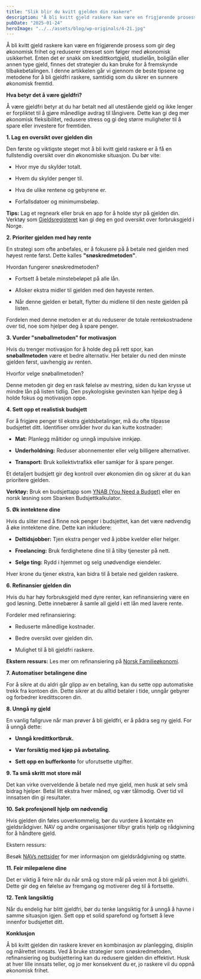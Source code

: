 ```yaml
---
title: "Slik blir du kvitt gjelden din raskere"
description: "Å bli kvitt gjeld raskere kan være en frigjørende prosess som gir deg økonomisk frihet og reduserer stresset som følger med økonomisk usikkerhet. Enten det er snakk om kredittkortgjeld, studielån, boliglån eller annen type gjeld, finnes det strategier du kan bruke for å fremskynde tilbakebetalingen. I denne artikkelen går vi gjennom de beste tipsene og &#8230; Read more"
pubDate: "2025-01-24"
heroImage: "../../assets/blog/wp-originals/4-21.jpg"
---
```


Å bli kvitt gjeld raskere kan være en frigjørende prosess som gir deg økonomisk frihet og reduserer stresset som følger med økonomisk usikkerhet. Enten det er snakk om kredittkortgjeld, studielån, boliglån eller annen type gjeld, finnes det strategier du kan bruke for å fremskynde tilbakebetalingen. I denne artikkelen går vi gjennom de beste tipsene og metodene for å bli gjeldfri raskere, samtidig som du sikrer en sunnere økonomisk fremtid.

**Hva betyr det å være gjeldfri?**

Å være gjeldfri betyr at du har betalt ned all utestående gjeld og ikke lenger er forpliktet til å gjøre månedlige avdrag til långivere. Dette kan gi deg mer økonomisk fleksibilitet, redusere stress og gi deg større muligheter til å spare eller investere for fremtiden.

**1. Lag en oversikt over gjelden din**

Den første og viktigste steget mot å bli kvitt gjeld raskere er å få en fullstendig oversikt over din økonomiske situasjon. Du bør vite:

- Hvor mye du skylder totalt.

- Hvem du skylder penger til.

- Hva de ulike rentene og gebyrene er.

- Forfallsdatoer og minimumsbeløp.

**Tips:** Lag et regneark eller bruk en app for å holde styr på gjelden din. Verktøy som [Gjeldsregisteret](https://www.gjeldsregisteret.no/) kan gi deg en god oversikt over forbruksgjeld i Norge.

**2. Prioriter gjelden med høy rente**

En strategi som ofte anbefales, er å fokusere på å betale ned gjelden med høyest rente først. Dette kalles **"snøskredmetoden"**.

Hvordan fungerer snøskredmetoden?

- Fortsett å betale minstebeløpet på alle lån.

- Alloker ekstra midler til gjelden med den høyeste renten.

- Når denne gjelden er betalt, flytter du midlene til den neste gjelden på listen.

Fordelen med denne metoden er at du reduserer de totale rentekostnadene over tid, noe som hjelper deg å spare penger.

**3. Vurder "snøballmetoden" for motivasjon**

Hvis du trenger motivasjon for å holde deg på rett spor, kan **snøballmetoden** være et bedre alternativ. Her betaler du ned den minste gjelden først, uavhengig av renten.

Hvorfor velge snøballmetoden?

Denne metoden gir deg en rask følelse av mestring, siden du kan krysse ut mindre lån på listen tidlig. Den psykologiske gevinsten kan hjelpe deg å holde fokus og motivasjon oppe.

**4. Sett opp et realistisk budsjett**

For å frigjøre penger til ekstra gjeldsbetalinger, må du ofte tilpasse budsjettet ditt. Identifiser områder hvor du kan kutte kostnader:

- **Mat:** Planlegg måltider og unngå impulsive innkjøp.

- **Underholdning:** Reduser abonnementer eller velg billigere alternativer.

- **Transport:** Bruk kollektivtrafikk eller samkjør for å spare penger.

Et detaljert budsjett gir deg kontroll over økonomien din og sikrer at du kan prioritere gjelden.

**Verktøy:** Bruk en budsjettapp som [YNAB (You Need a Budget)](https://www.youneedabudget.com/) eller en norsk løsning som Sbanken Budsjettkalkulator.

**5. Øk inntektene dine**

Hvis du sliter med å finne nok penger i budsjettet, kan det være nødvendig å øke inntektene dine. Dette kan inkludere:

- **Deltidsjobber:** Tjen ekstra penger ved å jobbe kvelder eller helger.

- **Freelancing:** Bruk ferdighetene dine til å tilby tjenester på nett.

- **Selge ting:** Rydd i hjemmet og selg unødvendige eiendeler.

Hver krone du tjener ekstra, kan bidra til å betale ned gjelden raskere.

**6. Refinansier gjelden din**

Hvis du har høy forbruksgjeld med dyre renter, kan refinansiering være en god løsning. Dette innebærer å samle all gjeld i ett lån med lavere rente.

Fordeler med refinansiering:

- Reduserte månedlige kostnader.

- Bedre oversikt over gjelden din.

- Mulighet til å bli gjeldfri raskere.

**Ekstern ressurs:** Les mer om refinansiering på [Norsk Familieøkonomi](https://www.norskfamilie.no/).

**7. Automatiser betalingene dine**

For å sikre at du aldri går glipp av en betaling, kan du sette opp automatiske trekk fra kontoen din. Dette sikrer at du alltid betaler i tide, unngår gebyrer og forbedrer kredittscoren din.

**8. Unngå ny gjeld**

En vanlig fallgruve når man prøver å bli gjeldfri, er å pådra seg ny gjeld. For å unngå dette:

- **Unngå kredittkortbruk.**

- **Vær forsiktig med kjøp på avbetaling.**

- **Sett opp en bufferkonto** for uforutsette utgifter.

**9. Ta små skritt mot store mål**

Det kan virke overveldende å betale ned mye gjeld, men husk at selv små bidrag hjelper. Betal litt ekstra hver måned, og vær tålmodig. Over tid vil innsatsen din gi resultater.

**10. Søk profesjonell hjelp om nødvendig**

Hvis gjelden din føles uoverkommelig, bør du vurdere å kontakte en gjeldsrådgiver. NAV og andre organisasjoner tilbyr gratis hjelp og rådgivning for å håndtere gjeld.

Ekstern ressurs:

Besøk [NAVs nettsider](https://www.nav.no/) for mer informasjon om gjeldsrådgivning og støtte.

**11. Feir milepælene dine**

Det er viktig å feire når du når små og store mål på veien mot å bli gjeldfri. Dette gir deg en følelse av fremgang og motiverer deg til å fortsette.

**12. Tenk langsiktig**

Når du endelig har blitt gjeldfri, bør du tenke langsiktig for å unngå å havne i samme situasjon igjen. Sett opp et solid sparefond og fortsett å leve innenfor budsjettet ditt.

**Konklusjon**

Å bli kvitt gjelden din raskere krever en kombinasjon av planlegging, disiplin og målrettet innsats. Ved å bruke strategier som snøskredmetoden, refinansiering og budsjettering kan du redusere gjelden din effektivt. Husk at hver lille innsats teller, og jo mer konsekvent du er, jo raskere vil du oppnå økonomisk frihet.